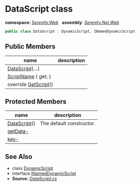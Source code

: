 # DataScript class
**namespace:** *[Serenity.Web](../README.md#serenity.web-namespace)*   **assembly**: *[Serenity.Net.Web](../README.md)*

```csharp
public class DataScript : DynamicScript, INamedDynamicScript
```

## Public Members

| name | description |
| --- | --- |
| [DataScript](DataScript/DataScript.md)(…) |  |
| [ScriptName](DataScript/ScriptName.md) { get; } |  |
| override [GetScript](DataScript/GetScript.md)() |  |

## Protected Members

| name | description |
| --- | --- |
| [DataScript](DataScript/DataScript.md)() | The default constructor. |
| [getData-](DataScript/getData-.md) |  |
| [key-](DataScript/key-.md) |  |

## See Also

* class [DynamicScript](DynamicScript.md)
* interface [INamedDynamicScript](INamedDynamicScript.md)
* **Source:** *[DataScript.cs](https://github.com/serenity-is/Serenity/blob/master/src/Serenity.Net.Web/DynamicScript/DynamicScriptTypes/DataScript.cs)*